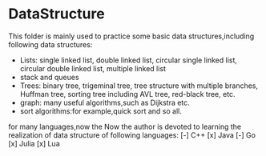 # DataStructure
This folder is mainly used to practice some basic data structures,including following data structures:
- Lists: single linked list, double linked list, circular single linked list, circular double linked list, multiple linked list
- stack and queues
- Trees: binary tree, trigeminal tree, tree structure with multiple branches, Huffman tree, sorting tree including AVL tree, red-black tree, etc.
- graph: many useful algorithms,such as Dijkstra etc.
- sort algorithms:for example,quick sort and so all.

for many languages,now the Now the author is devoted to learning the realization of data structure of following languages:
[-] C++
[x] Java
[-] Go
[x] Julia
[x] Lua
